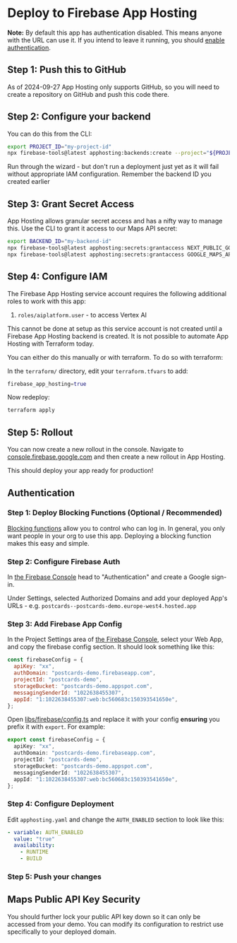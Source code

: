 # Deploy to Firebase App Hosting

**Note:** By default this app has authentication disabled. This means anyone with the URL can use it. If you intend to leave it running, you should [enable authentication](#authentication).

## Step 1: Push this to GitHub

As of 2024-09-27 App Hosting only supports GitHub, so you will need to create a repository on GitHub and push this code there.

## Step 2: Configure your backend

You can do this from the CLI:

```sh
export PROJECT_ID="my-project-id"
npx firebase-tools@latest apphosting:backends:create --project="${PROJECT_ID}"
```

Run through the wizard - but don't run a deployment just yet as it will fail without appropriate IAM configuration. Remember the backend ID you created earlier

## Step 3: Grant Secret Access

App Hosting allows granular secret access and has a nifty way to manage this. Use the CLI to grant it access to our Maps API secret:

```sh
export BACKEND_ID="my-backend-id"
npx firebase-tools@latest apphosting:secrets:grantaccess NEXT_PUBLIC_GOOGLE_MAPS_PUBLIC_API_KEY --project "${PROJECT_ID}" --backend "${BACKEND_ID}"
npx firebase-tools@latest apphosting:secrets:grantaccess GOOGLE_MAPS_API_SERVER_KEY --project "${PROJECT_ID}" --backend "${BACKEND_ID}"
```

## Step 4: Configure IAM

The Firebase App Hosting service account requires the following additional roles to work with this app:

1. `roles/aiplatform.user` - to access Vertex AI

This cannot be done at setup as this service account is not created until a Firebase App Hosting backend is created. It is not possible to automate App Hosting with Terraform today.

You can either do this manually or with terraform. To do so with terraform:

In the `terraform/` directory, edit your `terraform.tfvars` to add:

```tf
firebase_app_hosting=true
```

Now redeploy:

```sh
terraform apply
```

## Step 5: Rollout

You can now create a new rollout in the console. Navigate to [console.firebase.google.com](https://console.firebase.google.com) and then create a new rollout in App Hosting.

This should deploy your app ready for production!

## Authentication

### Step 1: Deploy Blocking Functions (Optional / Recommended)

[Blocking functions](https://cloud.google.com/identity-platform/docs/blocking-functions) allow you to control who can log in. In general, you only want people in your org to use this app. Deploying a blocking function makes this easy and simple.

### Step 2: Configure Firebase Auth

In [the Firebase Console](https://console.firebase.google.com) head to "Authentication" and create a Google sign-in.

Under Settings, selected Authorized Domains and add your deployed App's URLs - e.g. `postcards--postcards-demo.europe-west4.hosted.app`

### Step 3: Add Firebase App Config

In the Project Settings area of [the Firebase Console](https://console.firebase.google.com), select your Web App, and copy the firebase config section. It should look something like this:

```js
const firebaseConfig = {
  apiKey: "xx",
  authDomain: "postcards-demo.firebaseapp.com",
  projectId: "postcards-demo",
  storageBucket: "postcards-demo.appspot.com",
  messagingSenderId: "1022638455307",
  appId: "1:1022638455307:web:bc560683c150393541650e",
};
```

Open [libs/firebase/config.ts](../libs/firebase/config.ts) and replace it with your config **ensuring** you prefix it with `export`. For example:

```ts
export const firebaseConfig = {
  apiKey: "xx",
  authDomain: "postcards-demo.firebaseapp.com",
  projectId: "postcards-demo",
  storageBucket: "postcards-demo.appspot.com",
  messagingSenderId: "1022638455307",
  appId: "1:1022638455307:web:bc560683c150393541650e",
};
```

### Step 4: Configure Deployment

Edit `apphosting.yaml` and change the `AUTH_ENABLED` section to look like this:

```yaml
- variable: AUTH_ENABLED
  value: "true"
  availability:
    - RUNTIME
    - BUILD
```

### Step 5: Push your changes

## Maps Public API Key Security

You should further lock your public API key down so it can only be accessed from your demo. You can modify its configuration to restrict use specifically to your deployed domain.
